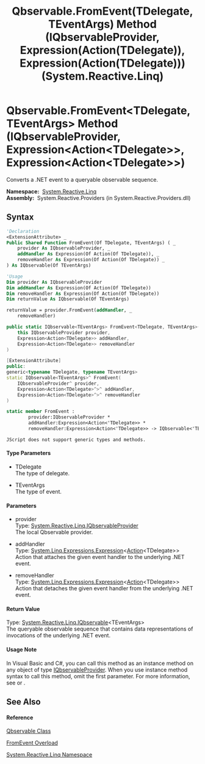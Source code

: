 ﻿---
title: Qbservable.FromEvent(TDelegate, TEventArgs) Method (IQbservableProvider, Expression(Action(TDelegate)), Expression(Action(TDelegate))) (System.Reactive.Linq)
TOCTitle: FromEvent(TDelegate, TEventArgs) Method (IQbservableProvider, Expression(Action(TDelegate)), Expression(Action(TDelegate)))
ms:assetid: M:System.Reactive.Linq.Qbservable.FromEvent``2(System.Reactive.Linq.IQbservableProvider,System.Linq.Expressions.Expression{System.Action{``0}},System.Linq.Expressions.Expression{System.Action{``0}})
ms:mtpsurl: https://msdn.microsoft.com/en-us/library/Hh228984(v=VS.103)
ms:contentKeyID: 36068402
ms.date: 06/28/2011
mtps_version: v=VS.103
dev_langs:
- vb
- csharp
- c++
- fsharp
- jscript
---

# Qbservable.FromEvent\<TDelegate, TEventArgs\> Method (IQbservableProvider, Expression\<Action\<TDelegate\>\>, Expression\<Action\<TDelegate\>\>)

Converts a .NET event to a queryable observable sequence.

**Namespace:**  [System.Reactive.Linq](hh211929\(v=vs.103\).md)  
**Assembly:**  System.Reactive.Providers (in System.Reactive.Providers.dll)

## Syntax

``` vb
'Declaration
<ExtensionAttribute> _
Public Shared Function FromEvent(Of TDelegate, TEventArgs) ( _
    provider As IQbservableProvider, _
    addHandler As Expression(Of Action(Of TDelegate)), _
    removeHandler As Expression(Of Action(Of TDelegate)) _
) As IQbservable(Of TEventArgs)
```

``` vb
'Usage
Dim provider As IQbservableProvider
Dim addHandler As Expression(Of Action(Of TDelegate))
Dim removeHandler As Expression(Of Action(Of TDelegate))
Dim returnValue As IQbservable(Of TEventArgs)

returnValue = provider.FromEvent(addHandler, _
    removeHandler)
```

``` csharp
public static IQbservable<TEventArgs> FromEvent<TDelegate, TEventArgs>(
    this IQbservableProvider provider,
    Expression<Action<TDelegate>> addHandler,
    Expression<Action<TDelegate>> removeHandler
)
```

``` c++
[ExtensionAttribute]
public:
generic<typename TDelegate, typename TEventArgs>
static IQbservable<TEventArgs>^ FromEvent(
    IQbservableProvider^ provider, 
    Expression<Action<TDelegate>^>^ addHandler, 
    Expression<Action<TDelegate>^>^ removeHandler
)
```

``` fsharp
static member FromEvent : 
        provider:IQbservableProvider * 
        addHandler:Expression<Action<'TDelegate>> * 
        removeHandler:Expression<Action<'TDelegate>> -> IQbservable<'TEventArgs> 
```

``` jscript
JScript does not support generic types and methods.
```

#### Type Parameters

  - TDelegate  
    The type of delegate.

<!-- end list -->

  - TEventArgs  
    The type of event.

#### Parameters

  - provider  
    Type: [System.Reactive.Linq.IQbservableProvider](hh212104\(v=vs.103\).md)  
    The local Qbservable provider.  

<!-- end list -->

  - addHandler  
    Type: [System.Linq.Expressions.Expression](https://msdn.microsoft.com/en-us/library/Bb335710)\<[Action](https://msdn.microsoft.com/en-us/library/018hxwa8)\<TDelegate\>\>  
    Action that attaches the given event handler to the underlying .NET event.  

<!-- end list -->

  - removeHandler  
    Type: [System.Linq.Expressions.Expression](https://msdn.microsoft.com/en-us/library/Bb335710)\<[Action](https://msdn.microsoft.com/en-us/library/018hxwa8)\<TDelegate\>\>  
    Action that detaches the given event handler from the underlying .NET event.  

#### Return Value

Type: [System.Reactive.Linq.IQbservable](hh229328\(v=vs.103\).md)\<TEventArgs\>  
The queryable observable sequence that contains data representations of invocations of the underlying .NET event.  

#### Usage Note

In Visual Basic and C\#, you can call this method as an instance method on any object of type [IQbservableProvider](hh212104\(v=vs.103\).md). When you use instance method syntax to call this method, omit the first parameter. For more information, see [](https://msdn.microsoft.com/en-us/library/Bb384936) or [](https://msdn.microsoft.com/en-us/library/Bb383977).

## See Also

#### Reference

[Qbservable Class](hh211693\(v=vs.103\).md)

[FromEvent Overload](hh244324\(v=vs.103\).md)

[System.Reactive.Linq Namespace](hh211929\(v=vs.103\).md)

